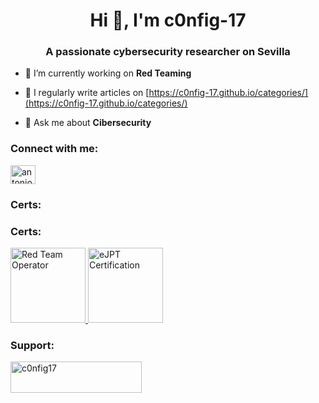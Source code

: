 <h1 align="center">Hi 👋, I'm c0nfig-17</h1>
<h3 align="center">A passionate cybersecurity researcher on Sevilla</h3>

- 🔭 I’m currently working on **Red Teaming**

- 📝 I regularly write articles on [https://c0nfig-17.github.io/categories/](https://c0nfig-17.github.io/categories/)

- 💬 Ask me about **Cibersecurity**

<h3 align="left">Connect with me:</h3>
<p align="left">
<a href="https://linkedin.com/in/antoniodseri47" target="blank"><img align="center" src="https://raw.githubusercontent.com/rahuldkjain/github-profile-readme-generator/master/src/images/icons/Social/linked-in-alt.svg" alt="antoniodseri47" height="30" width="40" /></a>
</p>

<h3 align="left">Certs:</h3>
<h3 align="left">Certs:</h3>
<p align="left">
  <a href="https://eu.badgr.com/public/assertions/p5pFRJ94TDaTixY-0eMmdA?identity__email=antonio.seri.97%40gmail.com">
    <img src="https://api.eu.badgr.io/public/assertions/p5pFRJ94TDaTixY-0eMmdA/image" alt="Red Team Operator" width="120" height="120"/>
  </a>
  <a href="https://certs.ine.com/fa3ac3a4-8855-443c-b155-fae01aa7caab#acc.riynwDEO">
    <img src="https://us-east-1.graphassets.com/AwCYQkwjSUCbfkm08Ct1Mz/cmcc3wze0lx3007irps13e6k3" alt="eJPT Certification" width="120" height="120"/>
  </a>
</p>



<h3 align="left">Support:</h3>
<p><a href="https://ko-fi.com/c0nfig17"> <img align="left" src="https://cdn.ko-fi.com/cdn/kofi3.png?v=3" height="50" width="210" alt="c0nfig17" /></a></p><br><br>


